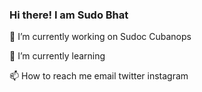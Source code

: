 ### Hi there! I am Sudo Bhat

🔭 I’m currently working on
Sudoc
Cubanops

🌱 I’m currently learning

📫 How to reach me
email twitter instagram

